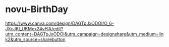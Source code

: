 # novu-BirthDay



https://www.canva.com/design/DAGTpJxODOI/O_6-JXcJKl_UKMex24vFlA/edit?utm_content=DAGTpJxODOI&utm_campaign=designshare&utm_medium=link2&utm_source=sharebutton

